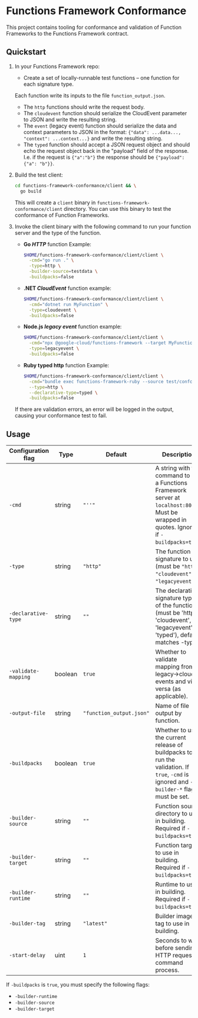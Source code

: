 # Functions Framework Conformance

This project contains tooling for conformance and validation of Function
Frameworks to the Functions Framework contract.

## Quickstart

1. In your Functions Framework repo:
   - Create a set of locally-runnable test functions – one function for each signature type.

   Each function write its inputs to the file `function_output.json`.

   - The `http` functions should write the request body.
   - The `cloudevent` function should serialize the CloudEvent parameter to
     JSON and write the resulting string.
   - The `event` (legacy event) function should serialize the data and context
     parameters to JSON in the format:
       `{"data": ...data..., "context": ...context...}`
     and write the resulting string.
    - The `typed` function should accept a JSON request object and should echo
      the request object back in the "payload" field of the response. I.e. if
      the request is `{"a":"b"}` the response should be `{"payload":{"a":
      "b"}}`.

1.  Build the test client:

    ```sh
    cd functions-framework-conformance/client && \
      go build
    ```

    This will create a `client` binary in `functions-framework-conformance/client` directory.
    You can use this binary to test the conformance of Function Frameworks.

1.  Invoke the client binary with the following command to run your function server and
    the type of the function.

    - **Go _HTTP_** function Example:

        ```sh
        $HOME/functions-framework-conformance/client/client \
          -cmd="go run ." \
          -type=http \
          -builder-source=testdata \
          -buildpacks=false
        ```

    - **.NET _CloudEvent_** function example:

        ```sh
        $HOME/functions-framework-conformance/client/client \
          -cmd="dotnet run MyFunction" \
          -type=cloudevent \
          -buildpacks=false
        ```

    - **Node.js _legacy event_** function example:

        ```sh
        $HOME/functions-framework-conformance/client/client \
          -cmd="npx @google-cloud/functions-framework --target MyFunction --signature-type=event" \
          -type=legacyevent \
          -buildpacks=false
        ```
    - **Ruby __typed http__** function Example:

        ```sh
        $HOME/functions-framework-conformance/client/client \
          -cmd="bundle exec functions-framework-ruby --source test/conformance/app.rb --target typed_func --signature-type http" \
          --type=http \
          --declarative-type=typed \
          -buildpacks=false
        ```

    If there are validation errors, an error will be logged in the output, causing your conformance test to fail.

## Usage

<nobr>

| Configuration flag | Type | Default | Description |
| --- | --- | --- | --- |
| `-cmd` | string | `"''"` | A string with the command to run a Functions Framework server at `localhost:8080`. Must be wrapped in quotes. Ignored if `-buildpacks=true`. |
| `-type` | string | `"http"` | The function signature to use (must be `"http"`, `"cloudevent"`, or `"legacyevent"`). |
| `-declarative-type` | string | `""` | The declarative signature type of the function (must be 'http', 'cloudevent', 'legacyevent', or 'typed'), default matches -type |
| `-validate-mapping` | boolean | `true` | Whether to validate mapping from legacy->cloud events and vice versa (as applicable). |
| `-output-file` | string | `"function_output.json"` | Name of file output by function. |
| `-buildpacks` | boolean | `true` | Whether to use the current release of buildpacks to run the validation. If `true`, `-cmd` is ignored and `--builder-*` flags must be set. |
| `-builder-source` | string | `""` | Function source directory to use in building. Required if `-buildpacks=true`. |
| `-builder-target` | string | `""` | Function target to use in building. Required if `-buildpacks=true`. |
| `-builder-runtime` | string | `""` | Runtime to use in building. Required if `-buildpacks=true`. |
| `-builder-tag` | string | `"latest"` | Builder image tag to use in building. |
| `-start-delay` | uint | `1` | Seconds to wait before sending HTTP request to command process. |

</nobr>

If `-buildpacks` is `true`, you must specify the following flags:

- `-builder-runtime`
- `-builder-source`
- `-builder-target`

